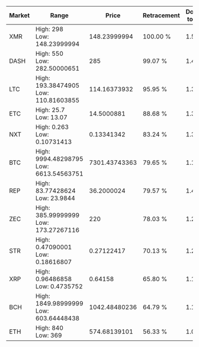 | Market | Range | Price| Retracement | Doubles to 50% |
| --- | --- | --- | --- | --- |
| XMR | High: 298<br />Low: 148.23999994 | 148.23999994 | 100.00 % | 1.51 |
| DASH | High: 550<br />Low: 282.50000651 | 285 | 99.07 % | 1.46 |
| LTC | High: 193.38474905<br />Low: 110.81603855 | 114.16373932 | 95.95 % | 1.33 |
| ETC | High: 25.7<br />Low: 13.07 | 14.5000881 | 88.68 % | 1.34 |
| NXT | High: 0.263<br />Low: 0.10731413 | 0.13341342 | 83.24 % | 1.39 |
| BTC | High: 9994.48298795<br />Low: 6613.54563751 | 7301.43743363 | 79.65 % | 1.14 |
| REP | High: 83.77428624<br />Low: 23.9844 | 36.2000024 | 79.57 % | 1.49 |
| ZEC | High: 385.99999999<br />Low: 173.27267116 | 220 | 78.03 % | 1.27 |
| STR | High: 0.47090001<br />Low: 0.18616807 | 0.27122417 | 70.13 % | 1.21 |
| XRP | High: 0.96486858<br />Low: 0.4735752 | 0.64158 | 65.80 % | 1.12 |
| BCH | High: 1849.98999999<br />Low: 603.64448438 | 1042.48480236 | 64.79 % | 1.18 |
| ETH | High: 840<br />Low: 369 | 574.68139101 | 56.33 % | 1.05 |

